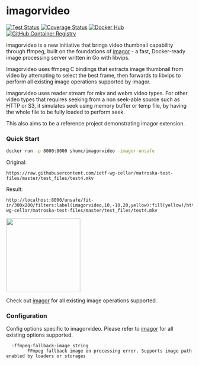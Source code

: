 # imagorvideo

[![Test Status](https://github.com/cshum/imagorvideo/workflows/test/badge.svg)](https://github.com/cshum/imagorvideo/actions/workflows/test.yml)
[![Coverage Status](https://img.shields.io/coveralls/github/cshum/imagorvideo)](https://coveralls.io/github/cshum/imagorvideo?branch=master)
[![Docker Hub](https://img.shields.io/badge/docker-shumc/imagorvideo-blue.svg)](https://hub.docker.com/r/shumc/imagorvideo/)
[![GitHub Container Registry](https://ghcr-badge.herokuapp.com/cshum/imagorvideo/latest_tag?trim=major&label=ghcr.io&ignore=next,master&color=%23007ec6)](https://github.com/cshum/imagorvideo/pkgs/container/imagorvideo)


imagorvideo is a new initiative that brings video thumbnail capability through ffmpeg, built on the foundations of [imagor](https://github.com/cshum/imagor) - a fast, Docker-ready image processing server written in Go with libvips.

Imagorvideo uses ffmpeg C bindings that extracts image thumbnail from video by attempting to select the best frame, then forwards to libvips to perform all existing image operations supported by imagor.

imagorvideo uses reader stream for mkv and webm video types. For other video types that requires seeking from a non seek-able source such as HTTP or S3, it simulates seek using memory buffer or temp file, by having the whole file to be fully loaded to perform seek.

This also aims to be a reference project demonstrating imagor extension.


### Quick Start

```bash
docker run -p 8000:8000 shumc/imagorvideo -imagor-unsafe
```

Original:
```
https://raw.githubusercontent.com/ietf-wg-cellar/matroska-test-files/master/test_files/test4.mkv
```

Result:
```
http://localhost:8000/unsafe/fit-in/300x200/filters:label(imagorvideo,10,-10,20,yellow):fill(yellow)/https://raw.githubusercontent.com/ietf-wg-cellar/matroska-test-files/master/test_files/test4.mkv
```
<img src="https://raw.githubusercontent.com/cshum/imagorvideo/master/testdata/demo.jpg" width="200" />

Check out [imagor](https://github.com/cshum/imagor#image-endpoint) for all existing image operations supported.

### Configuration

Config options specific to imagorvideo. Please refer to [imagor](https://github.com/cshum/imagor#configuration) for all existing options supported.

```
  -ffmpeg-fallback-image string
        FFmpeg fallback image on processing error. Supports image path enabled by loaders or storages
```


